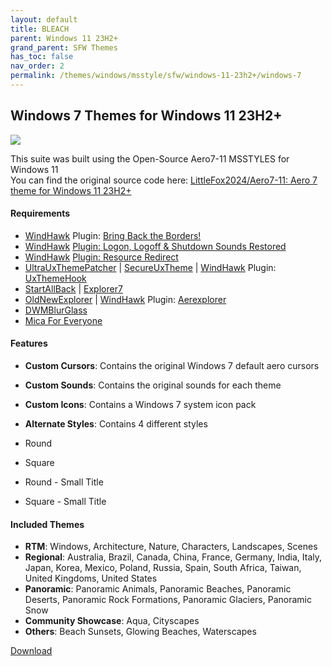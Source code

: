 ```yaml
---
layout: default
title: BLEACH
parent: Windows 11 23H2+
grand_parent: SFW Themes
has_toc: false
nav_order: 2
permalink: /themes/windows/msstyle/sfw/windows-11-23h2+/windows-7
---
```


Windows 7 Themes for Windows 11 23H2+
-------------------------------------

![][PREVIEW]

This suite was built using the Open-Source Aero7-11 MSSTYLES for Windows 11   
You can find the original source code here: [LittleFox2024/Aero7-11: Aero 7 theme for Windows 11 23H2+][ORIGINAL]

#### Requirements

*   [WindHawk][WINDHAWK] Plugin: [Bring Back the Borders!][BRING_BACK_THE_BORDERS]
*   [WindHawk][WINDHAWK] [Plugin: Logon, Logoff & Shutdown Sounds Restored][LOGON_LOGOFF_SHUTDOWN_SOUNDS_RESTORED]
*   [WindHawk][WINDHAWK] [Plugin: Resource Redirect][RESOURCE_REDIRECT]
*   [UltraUxThemePatcher][ULTRA_UX_THEME_PATCHER] | [SecureUxTheme][SECURE_UX_THEME] | [WindHawk][WINDHAWK] Plugin: [UxThemeHook][UX_THEME_HOOK]
*   [StartAllBack][STARTALLBACK] | [Explorer7][OLD_NEW_EXPLORER]
*   [OldNewExplorer][OLD_NEW_EXPLORER] | [WindHawk][WINDHAWK] Plugin: [Aerexplorer][AEREXPLORER]
*   [DWMBlurGlass][DWM_BLUR_GLASS]
*   [Mica For Everyone][MICA_FOR_EVERYONE]

#### Features

*   **Custom Cursors**: Contains the original Windows 7 default aero cursors
*   **Custom Sounds**: Contains the original sounds for each theme
*   **Custom Icons**: Contains a Windows 7 system icon pack
*   **Alternate Styles**: Contains 4 different styles

*   Round
*   Square
*   Round - Small Title
*   Square - Small Title

#### Included Themes

*   **RTM**: Windows, Architecture, Nature, Characters, Landscapes, Scenes
*   **Regional**: Australia, Brazil, Canada, China, France, Germany, India, Italy, Japan, Korea, Mexico, Poland, Russia, Spain, South Africa, Taiwan, United Kingdoms, United States
*   **Panoramic**: Panoramic Animals, Panoramic Beaches, Panoramic Deserts, Panoramic Rock Formations, Panoramic Glaciers, Panoramic Snow
*   **Community Showcase**: Aqua, Cityscapes
*   **Others**: Beach Sunsets, Glowing Beaches, Waterscapes

[Download][DOWNLOAD_ZIP]


<!-- ////////////////////////////////////////////////////////////////////////////////////////////////////////////////////////////////////////////////////////////// -->

[PREVIEW]: https://the-back-room.info/assets/images/themes/sfw/msstyle/WINDOWS-7.jpg

[WINDHAWK]: https://windhawk.net/

[BRING_BACK_THE_BORDERS]: https://windhawk.net/mods/w11-dwm-fix

[AEREXPLORER]: https://windhawk.net/mods/aerexplorer

[RESOURCE_REDIRECT]: https://windhawk.net/mods/icon-resource-redirect

[STARTALLBACK]: https://www.startallback.com/

[OLD_NEW_EXPLORER]: https://msfn.org/board/topic/170375-oldnewexplorer-119/

[DWM_BLUR_GLASS]: https://github.com/Maplespe/DWMBlurGlass

[OPEN_GLASS]: https://virtualcustoms.net/showthread.php/88998-OpenGlass-Installer-for-Windows-11-22H2

[LOGON_LOGOFF_SHUTDOWN_SOUNDS_RESTORED]: https://windhawk.net/mods/logon-logoff-shutdown-sounds

[ULTRA_UX_THEME_PATCHER]: https://mhoefs.eu/software_uxtheme.php

[SECURE_UX_THEME]: https://github.com/namazso/SecureUxTheme

[UX_THEME_HOOK]: https://windhawk.net/mods/uxtheme-hook

[ORIGINAL]: https://github.com/LittleFox2024/Aero7-11

[MICA_FOR_EVERYONE]: https://github.com/MicaForEveryone/MicaForEveryone

[DOWNLOAD_ZIP]: https://github.com/The-Back-Room/Windows-7-Themes-for-Windows-11/archive/refs/heads/main.zip

<!-- ////////////////////////////////////////////////////////////////////////////////////////////////////////////////////////////////////////////////////////////// -->
